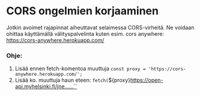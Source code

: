 # CORS ongelmien korjaaminen
Jotkin avoimet rajapinnat aiheuttavat selaimessa CORS-virheitä. Ne voidaan ohittaa käyttämällä välityspalvelinta kuten esim. cors anywhere: 
https://cors-anywhere.herokuapp.com/

### Ohje:
   1. Lisää ennen fetch-komentoa muuttuja `const proxy = 'https://cors-anywhere.herokuapp.com/';`
   2. Lisää ko. muuttuja haun eteen: `fetch(`${proxy}https://open-api.myhelsinki.fi/jne......``
